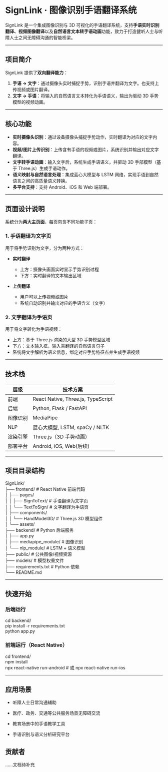 # SignLink · 图像识别手语翻译系统

SignLink 是一个集成图像识别与 3D 可视化的手语翻译系统，支持**手语实时识别翻译、视频图像翻译**以及**自然语言文本转手语动画**功能，致力于打造健听人士与听障人士之间无障碍沟通的智能桥梁。

---

## 项目简介

SignLink 提供了**双向翻译能力**：

1. **手语 → 文字**：通过摄像头实时捕捉手势，识别手语并翻译为文字。也支持上传视频或图片翻译。
2. **文字 → 手语**：将输入的自然语言文本转化为手语语义，输出为驱动 3D 手势模型的视频动画。

---

## 核心功能

-  **实时摄像头识别**：通过设备摄像头捕捉手势动作，实时翻译为对应的文字内容。
-  **视频/图片上传识别**：上传含有手语的视频或图片，系统识别并输出对应文字翻译。
-  **文字转手语动画**：输入文字后，系统生成手语语义，并驱动 3D 手部模型（基于 Three.js）生成手语动作。
-  **语义映射与自然语言处理**：集成蓝心大模型与 LSTM 网络，实现手语到自然语言之间的高质量语义转换。
-  **多平台支持**：支持 Android、iOS 和 Web 端部署。

---

## 页面设计说明

系统分为**两大主页面**，每页包含不同功能子页：

### 1. 手语翻译为文字页

用于将手势识别为文字，分为两种方式：

- **实时翻译**  
  - 上方：摄像头画面实时显示手势识别过程  
  - 下方：实时翻译的文本输出区域

- **上传翻译**  
  - 用户可以上传视频或图片  
  - 系统自动识别并输出对应的手语含义（文字）

### 2. 文字翻译为手语页

用于将文字转化为手语视频：

- 上方：基于 Three.js 渲染的大型 3D 手势模型区域  
- 下方：文本输入框，输入需翻译的自然语言句子  
- 系统将文字解析为语义信息，绑定对应手势特征点并生成手语视频

---

## 技术栈

| 层级       | 技术方案                         |  
|------------|----------------------------------|  
| 前端       | React Native, Three.js, TypeScript |  
| 后端       | Python, Flask / FastAPI          |  
| 图像识别   | MediaPipe                        |  
| NLP        | 蓝心大模型, LSTM, spaCy / NLTK   |  
| 渲染引擎   | Three.js（3D 手势动画）          |  
| 部署平台   | Android, iOS, Web(后续)                |  

---

## 项目目录结构

SignLink/  
├── frontend/ # React Native 前端代码  
│ ├── pages/  
│ │ ├── SignToText/ # 手语翻译为文字页  
│ │ └── TextToSign/ # 文字翻译为手语页  
│ ├── components/  
│ │ └── HandModel3D/ # Three.js 3D 模型组件  
│ └── assets/  
├── backend/ # Python 后端服务  
│ ├── app.py  
│ ├── mediapipe_module/ # 图像识别  
│ └── nlp_module/ # LSTM + 语义模型  
├── public/ # 公共图像/视频资源  
├── models/ # 模型权重文件  
├── requirements.txt # Python 依赖  
└── README.md  

---

## 快速开始

### 后端运行
cd backend/  
pip install -r requirements.txt  
python app.py  
### 前端运行（React Native）
cd frontend/  
npm install  
npx react-native run-android   # 或 npx react-native run-ios  

---

## 应用场景
- 听障人士日常沟通辅助

- 医疗、政务、交通等公共服务场景无障碍交流

- 教育场景中的手语教学工具

- 手语识别与语义分析研究平台

## 贡献者
    
......文档待补充